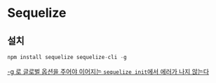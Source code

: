 # Sequelize        
## 설치    
```javascript
npm install sequelize sequelize-cli -g  
```
<u>-g 로 글로벌 옵션을 주어야 이어지는 `sequelize init`에서 에러가 나지 않는다</u>
